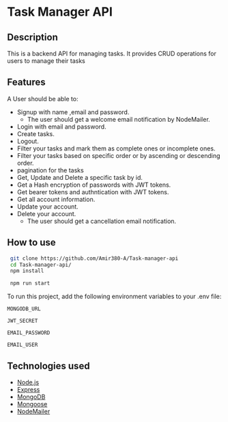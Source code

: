 # Task Manager API

## Description

This is a backend API for managing tasks. It provides CRUD operations for users to manage their tasks

## Features 

A User should be able to:

- Signup with name ,email and password.
  - The user should get a welcome email notification by NodeMailer.
- Login with email and password.
- Create tasks.
- Logout.
- Filter your tasks and mark them as complete ones or incomplete ones.
-  Filter your tasks based on specific order or by ascending or descending order.
-  pagination for the tasks
- Get, Update and Delete a specific task by id.
- Get a Hash encryption of passwords with JWT tokens.
- Get bearer tokens and authntication with JWT tokens.
- Get all account information.
- Update your account.
- Delete your account.
  - The user should get a cancellation email notification.



## How to use

```bash
 git clone https://github.com/Amir380-A/Task-manager-api
 cd Task-manager-api/
 npm install
```

```bash
 npm run start
 ````

To run this project, add the following environment variables to your .env file:

`MONGODB_URL`

`JWT_SECRET`

`EMAIL_PASSWORD`

`EMAIL_USER`



## Technologies used 
- [Node.js](https://nodejs.org/en/)
- [Express](https://expressjs.com/)
- [MongoDB](https://www.mongodb.com/)
- [Mongoose](https://mongoosejs.com/)
- [NodeMailer](https://nodemailer.com/about/)

